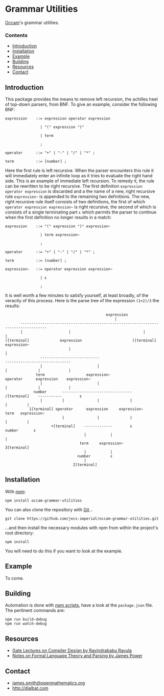 # Grammar Utilities

[Occam](https://github.com/jecs-imperial/occam)'s grammar utilities.

### Contents

- [Introduction](#introduction)
- [Installation](#installation)
- [Example](#example)
- [Building](#building)
- [Resources](#resources)
- [Contact](#contact)

## Introduction

This package provides the means to remove left recursion, the achilles heel of top-down parsers, from BNF. To give an example, consider the following BNF:
```
expression    ::= expression operator expression

                | "(" expression ")"

                | term

                ;

operator      ::= "+" | "-" | "/" | "*" ;

term          ::= [number] ;

```
Here the first rule is left recursive. When the parser encounters this rule it will immediately enter an infinite loop as it tries to evaluate the right hand side. This is an example of immediate left recursion. To remedy it, the rule can be rewritten to be right recursive. The first definition `expression operator expression` is discarded and a the name of a new, right recursive rule `expression~` is appended to the remaining two definitions. The new, right recursive rule itself consists of two definitions, the first of which `operator expression expression~` is right recursive, the second of which is consists of a single terminating part `ε` which permits the parser to continue when the first definition no longer results in a match:

```
expression    ::= "(" expression ")" expression~

                | term expression~

                ;

operator      ::= "+" | "-" | "/" | "*" ;

term          ::= [number] ;

expression~   ::= operator expression expression~

                | ε

                ;
```
It is well worth a few minutes to satisfy yourself, at least broadly, of the veracity of this process. Here is the parse tree of the expression `(1+2)/3` the results:
```
                                              expression
                                                  |
       ----------------------------------------------------------------------------------
       |                     |                                 |                        |
([terminal]              expression                       )[terminal]              expression~
                             |                                                          |
                ---------------------------                              ------------------------------
                |                         |                              |              |             |
              term                   expression~                     operator      expression    expression~
                |                         |                              |              |             |
             number       --------------------------------          /[terminal]    -----------        ε
                |         |               |              |                         |         |
           1[terminal] operator      expression     expression~                  term   expression~
                          |               |              |                         |         |
                     +[terminal]    -------------        ε                      number       ε
                                    |           |                                  |
                                  term     expression~                         3[terminal]
                                    |           |
                                 number         ε
                                    |
                               2[terminal]
```

## Installation

With [npm](https://www.npmjs.com/):

    npm install occam-grammar-utilities

You can also clone the repository with [Git](https://git-scm.com/)...

    git clone https://github.com/jecs-imperial/occam-grammar-utilities.git

...and then install the necessary modules with npm from within the project's root directory:

    npm install

You will need to do this if you want to look at the example.

## Example

To come.

## Building

Automation is done with [npm scripts](https://docs.npmjs.com/misc/scripts), have a look at the `package.json` file. The pertinent commands are:

    npm run build-debug
    npm run watch-debug

## Resources

* [Gate Lectures on Compiler Design by Ravindrababu Ravula](https://www.youtube.com/watch?v=Qkwj65l_96I&list=PLEbnTDJUr_IcPtUXFy2b1sGRPsLFMghhS)
* [Notes on Formal Language Theory and Parsing by James Power](http://www.cs.nuim.ie/~jpower/Courses/Previous/parsing)

## Contact

* james.smith@openmathematics.org
* http://djalbat.com
